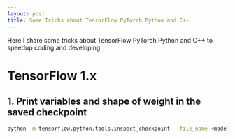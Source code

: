 ```yaml
---
layout: post
title: Some Tricks about TensorFlow PyTorch Python and C++
---
```


Here I share some tricks about TensorFlow PyTorch Python and C++ to speedup coding and developing.

# TensorFlow 1.x

## 1. Print variables and shape of weight in the saved checkpoint

``` BASH
python -m tensorflow.python.tools.inspect_checkpoint --file_name <model ckpt>
```

